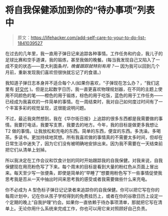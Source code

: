 # 将自我保健添加到你的“待办事项”列表中

> 原文：<https://lifehacker.com/add-self-care-to-your-to-do-list-1841039527>

在过去的几年里，我一直用子弹日记来追踪各种事情。工作任务和约会，我儿子的足球比赛和空手道课，我的锻炼，甚至我做的晚餐。(每当我发现自己又陷入了一成不变的状态——意大利面条*时，晚餐跟踪就特别有用？—* 因为我可以回到几个月前，重新发现我们喜欢但很快就忘记了的食谱。)



我知道子弹日志本身并不适合每个人(如果你喜欢，“子弹现在怎么办？，“我们这里有 [好交代](https://lifehacker.com/the-bullet-journal-minus-the-hype-is-actually-a-reall-1786382012) )。但是比起数字日历，我一直更喜欢物理规划器，在不同的主题上使用不同颜色的笔——橙色的用于锻炼，棕色的用于吃饭，蓝色的用于工作任务——已经成为我喜欢的一件简单的事情。在一周结束时，我对自己如何度过时间有了一个丰富多彩的视觉呈现，这很能说明问题。

不过，最近我突然想到，我在《华尔街日报》上追踪的很多东西都是我需要做的事情。我要打电话，我要写支票，我要去的地方。今年，我的目标是做更多我想让 T2 做的事情。让我放松和充电的东西。简单的东西，便宜的东西。多洗澡。多喝茶。多读书。更加持续地冥想。所有我喜欢做的事情真的不需要太多时间，但却在日常生活中迷失了，因为它们没有被明确地安排出来。因为我不需要在一天结束前把它们从清单上划掉。

所以我决定在工作会议和饮食计划的同时开始跟踪我的自我保健。对我来说，自我保健现在用亮粉色写了下来。每个周末的目标是看到大量的粉红色从页面上冒出来。每天至少写一张便条，即使是简单的“早睡了”想要用粉色写下一些事情促使我思考我是否从一天中抽出时间来思考我的感受或者我需要做些什么来充电。

你不必成为 A 型色标子弹日记记录者来追踪你的自我保健。你可以把它写在你的每周计划中，记在你从孩子学校得到的免费挂历上，或者在你的谷歌日历上设定一个定期的晚上“自我护理”约会。如果你一直依赖于待办事项清单，那就把它写在清单上。无论你用什么系统来完成工作，你也可以用它来对照顾好自己负责。